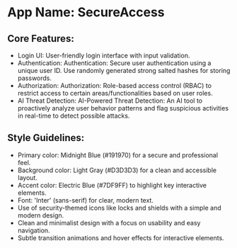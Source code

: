 # **App Name**: SecureAccess

## Core Features:

- Login UI: User-friendly login interface with input validation.
- Authentication: Authentication: Secure user authentication using a unique user ID. Use randomly generated strong salted hashes for storing passwords.
- Authorization: Authorization: Role-based access control (RBAC) to restrict access to certain areas/functionalities based on user roles.
- AI Threat Detection: AI-Powered Threat Detection: An AI tool to proactively analyze user behavior patterns and flag suspicious activities in real-time to detect possible attacks.

## Style Guidelines:

- Primary color: Midnight Blue (#191970) for a secure and professional feel.
- Background color: Light Gray (#D3D3D3) for a clean and accessible layout.
- Accent color: Electric Blue (#7DF9FF) to highlight key interactive elements.
- Font: 'Inter' (sans-serif) for clear, modern text.
- Use of security-themed icons like locks and shields with a simple and modern design.
- Clean and minimalist design with a focus on usability and easy navigation.
- Subtle transition animations and hover effects for interactive elements.